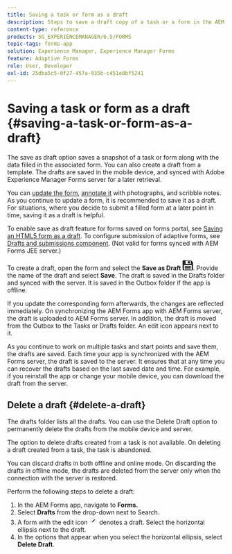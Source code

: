 ```yaml
---
title: Saving a task or form as a draft
description: Steps to save a draft copy of a task or a form in the AEM Forms app
content-type: reference
products: SG_EXPERIENCEMANAGER/6.5/FORMS
topic-tags: forms-app
solution: Experience Manager, Experience Manager Forms
feature: Adaptive Forms
role: User, Developer
exl-id: 25dba5c5-0f27-457a-935b-c451e0bf5241
---
```

# Saving a task or form as a draft {#saving-a-task-or-form-as-a-draft}

The save as draft option saves a snapshot of a task or form along with the data filled in the associated form. You can also create a draft from a template. The drafts are saved in the mobile device, and synced with Adobe Experience Manager Forms server for a later retrieval.

You can [update the form](/help/forms/using/working-with-form.md), [annotate it](/help/forms/using/add-attachments.md) with photographs, and scribble notes. As you continue to update a form, it is recommended to save it as a draft. For situations, where you decide to submit a filled form at a later point in time, saving it as a draft is helpful.

To enable save as draft feature for forms saved on forms portal, see [Saving an HTML5 form as a draft](/help/forms/using/saving-html5-form-draft.md).
To configure submission of adaptive forms, see [Drafts and submissions component](/help/forms/using/draft-submission-component.md). (Not valid for forms synced with AEM Forms JEE server.)

To create a draft, open the form and select the **Save as Draft** ![save-as-draft](assets/save-as-draft.png). Provide the name of the draft and select **Save**. The draft is saved in the Drafts folder and synced with the server. It is saved in the Outbox folder if the app is offline.

If you update the corresponding form afterwards, the changes are reflected immediately. On synchronizing the AEM Forms app with AEM Forms server, the draft is uploaded to AEM Forms server. In addition, the draft is moved from the Outbox to the Tasks or Drafts folder. An edit icon appears next to it.

As you continue to work on multiple tasks and start points and save them, the drafts are saved. Each time your app is synchronized with the AEM Forms server, the draft is saved to the server. It ensures that at any time you can recover the drafts based on the last saved date and time. For example, if you reinstall the app or change your mobile device, you can download the draft from the server.

## Delete a draft {#delete-a-draft}

The drafts folder lists all the drafts. You can use the Delete Draft option to permanently delete the drafts from the mobile device and server.

The option to delete drafts created from a task is not available. On deleting a draft created from a task, the task is abandoned.

You can discard drafts in both offline and online mode. On discarding the drafts in offline mode, the drafts are deleted from the server only when the connection with the server is restored.

Perform the following steps to delete a draft:

1. In the AEM Forms app, navigate to **Forms.**
1. Select **Drafts** from the drop-down next to Search.
1. A form with the edit icon ![edit-draft-app](assets/edit-draft-app.png) denotes a draft. Select the horizontal ellipsis next to the draft.
1. In the options that appear when you select the horizontal ellipsis, select **Delete Draft**.
